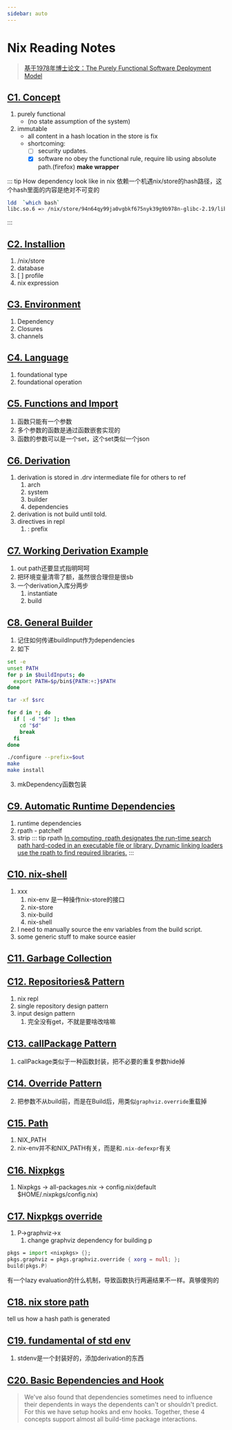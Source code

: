 ```yaml
---
sidebar: auto
---
```


# Nix Reading Notes

> [基于1978年博士论文：The Purely Functional Software
Deployment Model](https://edolstra.github.io/pubs/phd-thesis.pdf)

## [C1. Concept](https://nixos.org/guides/nix-pills/why-you-should-give-it-a-try.html)
1. purely functional
   - (no state assumption of the system)
2. immutable
   - all content in a hash location in the store is fix
   - shortcoming:
     - [ ] security updates.
     - [x] software no obey the functional rule, require lib using absolute path.(firefox) **make wrapper**

::: tip How dependency look like in nix
依赖一个机遇nix/store的hash路径，这个hash里面的内容是绝对不可变的
``` bash
ldd  `which bash`
libc.so.6 => /nix/store/94n64qy99ja0vgbkf675nyk39g9b978n-glibc-2.19/lib/libc.so.6 (0x00007f0248cce000)
```
:::


## [C2. Installion](https://nixos.org/guides/nix-pills/install-on-your-running-system.html)

1. /nix/store
2. database
3. [ ] profile
4. nix expression

## [C3. Environment](https://nixos.org/guides/nix-pills/enter-environment.html)
1. Dependency
2. Closures
3. channels

## [C4. Language](https://nixos.org/guides/nix-pills/basics-of-language.html)
1. foundational type
2. foundational operation


## [C5. Functions and Import](https://nixos.org/guides/nix-pills/functions-and-imports.html)
1. 函数只能有一个参数
2. 多个参数的函数是通过函数嵌套实现的
3. 函数的参数可以是一个set，这个set类似一个json

## [C6. Derivation](https://nixos.org/guides/nix-pills/our-first-derivation.html)
1. derivation is stored in .drv intermediate file for others to ref
   1. arch
   2. system
   3. builder
   4. dependencies
2. derivation is not build until told.
3. directives in repl
   1. : prefix

## [C7. Working Derivation Example](https://nixos.org/guides/nix-pills/working-derivation.html)
1. out path还要显式指明呵呵
2. 把环境变量清零了额，虽然很合理但是很sb
3. 一个derivation入库分两步
   1. instantiate
   2. build

## [C8. General Builder](https://nixos.org/guides/nix-pills/generic-builders.html)
1. 记住如何传递buildInput作为dependencies
2. 如下

``` bash
set -e
unset PATH
for p in $buildInputs; do
  export PATH=$p/bin${PATH:+:}$PATH
done

tar -xf $src

for d in *; do
  if [ -d "$d" ]; then
    cd "$d"
    break
  fi
done

./configure --prefix=$out
make
make install
```

3. mkDependency函数包装

## [C9. Automatic Runtime Dependencies](https://nixos.org/guides/nix-pills/automatic-runtime-dependencies.html)
1. runtime dependencies 
2. rpath - patchelf
3. strip
::: tip rpath
[In computing, rpath designates the run-time search path hard-coded in an executable file or library. Dynamic linking loaders use the rpath to find required libraries.](https://en.wikipedia.org/wiki/Rpath)
:::

## [C10. nix-shell](https://nixos.org/guides/nix-pills/developing-with-nix-shell.html)
1. xxx
   1. nix-env 是一种操作nix-store的接口
   2. nix-store
   3. nix-build
   4. nix-shell
2. I need to manually source the env variables from the build script.
3. some generic stuff to make source easier

## [C11. Garbage Collection](https://nixos.org/guides/nix-pills/garbage-collector.html)


## [C12. Repositories& Pattern](https://nixos.org/guides/nix-pills/inputs-design-pattern.html)
1. nix repl
2. single repository design pattern
3. input design pattern
   1. 完全没有get，不就是要啥改啥嘛

## [C13. callPackage Pattern](https://nixos.org/guides/nix-pills/callpackage-design-pattern.html)
1. callPackage类似于一种函数封装，把不必要的重复参数hide掉

## [C14. Override Pattern](https://nixos.org/guides/nix-pills/override-design-pattern.html)
2. 把参数不从build前，而是在Build后，用类似`graphviz.override`重载掉

## [C15. Path](https://nixos.org/guides/nix-pills/nix-search-paths.html)
1. NIX_PATH
2. nix-env并不和NIX_PATH有关，而是和`.nix-defexpr`有关

## [C16. Nixpkgs](https://nixos.org/guides/nix-pills/nixpkgs-parameters.html)
1. Nixpkgs -> all-packages.nix -> config.nix(default $HOME/.nixpkgs/config.nix)


## [C17. Nixpkgs override](https://nixos.org/guides/nix-pills/nixpkgs-overriding-packages.html)
1. P->graphviz->x
   1. change graphviz dependency for building p

``` nix
pkgs = import <nixpkgs> {};
pkgs.graphviz = pkgs.graphviz.override { xorg = null; };
build(pkgs.P)
```

有一个lazy evaluation的什么机制，导致函数执行两遍结果不一样。真够傻狗的

## [C18. nix store path](https://nixos.org/guides/nix-pills/nix-store-paths.html)
tell us how a hash path is generated

## [C19. fundamental of std env](https://nixos.org/guides/nix-pills/fundamentals-of-stdenv.html)
1. stdenv是一个封装好的，添加derivation的东西

## [C20. Basic Bependencies and Hook](https://nixos.org/guides/nix-pills/basic-dependencies-and-hooks.html)
> We've also found that dependencies sometimes need to influence their dependents in ways the dependents can't or shouldn't predict. For this we have setup hooks and env hooks. Together, these 4 concepts support almost all build-time package interactions.